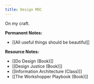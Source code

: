 ```yaml
---
title: Design MOC
---
```

On my craft.

**Permanent Notes:**
+ [[All useful things should be beautiful]]

**Resource Notes:**
+ [[Do Design (Book)]]
+ [[Design Justice (Book)]]
+ [[Information Architecture (Class)]]
+ [[The Workshopper Playbook (Book)]]